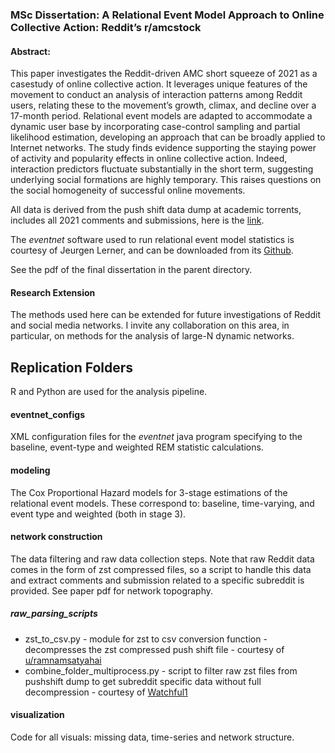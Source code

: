 ### MSc Dissertation: A Relational Event Model Approach to Online Collective Action: Reddit’s r/amcstock

#### Abstract:
This paper investigates the Reddit-driven AMC short squeeze of 2021 as a casestudy of online collective action. It leverages unique features of the movement to conduct an analysis of interaction patterns among Reddit users, relating these to the movement’s growth, climax, and decline over a 17-month period. Relational event models are adapted to accommodate a dynamic user base by incorporating case-control sampling and partial likelihood estimation, developing an approach that can be broadly applied to Internet networks. The study finds evidence supporting the staying power of activity and popularity effects in online collective action. Indeed, interaction predictors fluctuate substantially in the short term, suggesting underlying social formations are highly temporary. This raises questions on the social homogeneity of successful online movements.   

All data is derived from the push shift data dump at academic torrents, includes all 2021 comments and submissions, here is the [link](https://academictorrents.com/details/9c263fc85366c1ef8f5bb9da0203f4c8c8db75f4).

The _eventnet_ software used to run relational event model statistics is courtesy of Jeurgen Lerner, and can be downloaded from its [Github](https://github.com/juergenlerner/eventnet). 

See the pdf of the final dissertation in the parent directory. 

#### Research Extension

The methods used here can be extended for future investigations of Reddit and social media networks. I invite any collaboration on this area, in particular, on methods for the analysis of large-N dynamic networks. 

## Replication Folders
R and Python are used for the analysis pipeline.

#### eventnet_configs
XML configuration files for the _eventnet_ java program specifying to the baseline, event-type and weighted REM statistic calculations.

#### modeling
The Cox Proportional Hazard models for 3-stage estimations of the relational event models. These correspond to: baseline, time-varying, and event type and weighted (both in stage 3). 

#### network construction 
The data filtering and raw data collection steps. Note that raw Reddit data comes in the form of zst compressed files, so a script to handle this data and extract comments and submission related to a specific subreddit is provided.
See paper pdf for network topography. 

##### raw_parsing_scripts
- zst_to_csv.py - module for zst to csv conversion function - decompresses the zst compressed push shift file - courtesy of [u/ramnamsatyahai](https://www.reddit.com/r/pushshift/comments/1cptl87/trouble_with_zst_to_csv/) 
- combine_folder_multiprocess.py - script to filter raw zst files from pushshift dump to get subreddit specific data without full decompression - courtesy of [Watchful1](https://github.com/Watchful1/PushshiftDumps)

#### visualization 
Code for all visuals: missing data, time-series and network structure.

